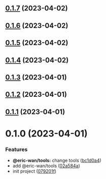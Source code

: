 ## [0.1.7](https://github.com/GOGOGOSIR/open-source-monorepo/compare/@eric-wan/tools@0.1.6...@eric-wan/tools@0.1.7) (2023-04-02)



## [0.1.6](https://github.com/GOGOGOSIR/open-source-monorepo/compare/@eric-wan/tools@0.1.5...@eric-wan/tools@0.1.6) (2023-04-02)



## [0.1.5](https://github.com/GOGOGOSIR/open-source-monorepo/compare/@eric-wan/tools@0.1.4...@eric-wan/tools@0.1.5) (2023-04-02)



## [0.1.4](https://github.com/GOGOGOSIR/open-source-monorepo/compare/@eric-wan/tools@0.1.3...@eric-wan/tools@0.1.4) (2023-04-02)



## [0.1.3](https://github.com/GOGOGOSIR/open-source-monorepo/compare/@eric-wan/tools@0.1.2...@eric-wan/tools@0.1.3) (2023-04-01)



## [0.1.2](https://github.com/GOGOGOSIR/open-source-monorepo/compare/@eric-wan/tools@0.1.1...@eric-wan/tools@0.1.2) (2023-04-01)



## [0.1.1](https://github.com/GOGOGOSIR/open-source-monorepo/compare/@eric-wan/tools@0.1.0...@eric-wan/tools@0.1.1) (2023-04-01)



# 0.1.0 (2023-04-01)


### Features

* **@eric-wan/tools:** change tools ([bc1d0a4](https://github.com/GOGOGOSIR/open-source-monorepo/commit/bc1d0a4609a89e68df2ee9ff67ee54194d12d267))
* add @eric-wan/tools ([02a584a](https://github.com/GOGOGOSIR/open-source-monorepo/commit/02a584ad66f139aee3528bc3ccd1ea06fbfa16d0))
* init project ([079201f](https://github.com/GOGOGOSIR/open-source-monorepo/commit/079201f86f3b8a1d459ae2a0d3102d61fec9735c))



